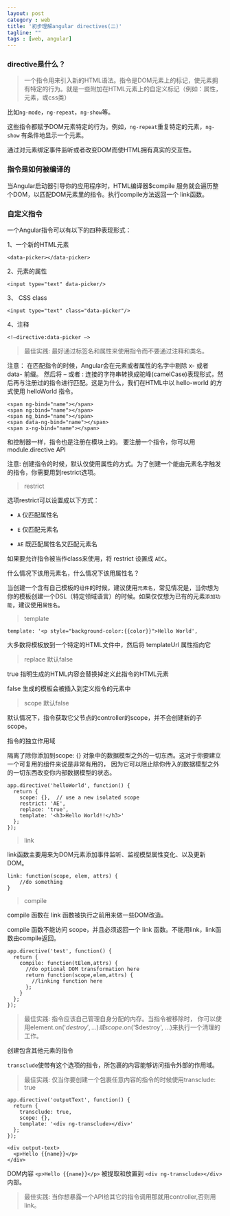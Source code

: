 ```yaml
---
layout: post
category : web
title: '初步理解angular directives(二)'
tagline: ""
tags : [web, angular]
---
```


### directive是什么？

> 一个指令用来引入新的HTML语法。指令是DOM元素上的标记，使元素拥有特定的行为。就是一些附加在HTML元素上的自定义标记（例如：属性，元素，或css类）

比如`ng-mode`，`ng-repeat`，`ng-show`等。

这些指令都赋予DOM元素特定的行为。例如，`ng-repeat`重复特定的元素，`ng-show` 有条件地显示一个元素。

<!--break-->

通过对元素绑定事件监听或者改变DOM而使HTML拥有真实的交互性。

### 指令是如何被编译的

当Angular启动器引导你的应用程序时，HTML编译器$compile 服务就会遍历整个DOM，以匹配DOM元素里的指令。执行compile方法返回一个 link函数。

### 自定义指令

一个Angular指令可以有以下的四种表现形式：

1、一个新的HTML元素

	<data-picker></data-picker> 

2、元素的属性

	<input type="text" data-picker/> 

3、 CSS class

	<input type="text" class="data-picker"/>

4、注释

	<!–directive:data-picker –>

> 最佳实践: 最好通过标签名和属性来使用指令而不要通过注释和类名。

注意： 在匹配指令的时候，Angular会在元素或者属性的名字中剔除 x- 或者 data- 前缀。 然后将 – 或者 : 连接的字符串转换成驼峰(camelCase)表现形式，然后再与注册过的指令进行匹配。这是为什么，我们在HTML中以 hello-world 的方式使用 helloWorld 指令。

	<span ng-bind="name"></span>
	<span ng:bind="name"></span>
	<span ng_bind="name"></span>
	<span data-ng-bind="name"></span>
	<span x-ng-bind="name"></span>

和控制器一样，指令也是注册在模块上的。 要注册一个指令，你可以用 module.directive API

注意: 创建指令的时候，默认仅使用属性的方式。为了创建一个能由元素名字触发的指令，你需要用到restrict选项。

> restrict

选项restrict可以设置成以下方式：

- `A` 仅匹配属性名

- `E` 仅匹配元素名

- `AE` 既匹配属性名又匹配元素名

如果要允许指令被当作class来使用，将 restrict 设置成 `AEC`。

什么情况下该用元素名，什么情况下该用属性名？ 

当创建一个含有自己模板的`组件`的时候，建议使用`元素名`，常见情况是，当你想为你的模板创建一个DSL（特定领域语言）的时候。如果仅仅想为已有的元素`添加功能`，建议使用`属性名`。

> template

	template: '<p style="background-color:{{color}}">Hello World',

大多数将模板放到一个特定的HTML文件中，然后将 templateUrl 属性指向它

> replace 默认false

true 指明生成的HTML内容会替换掉定义此指令的HTML元素

false 生成的模板会被插入到定义指令的元素中

> scope 默认false

默认情况下，指令获取它父节点的controller的scope，并不会创建新的子scope。

指令的独立作用域

隔离了除你添加到scope: {} 对象中的数据模型之外的一切东西。这对于你要建立一个可复用的组件来说是非常有用的， 因为它可以阻止除你传入的数据模型之外的一切东西改变你内部数据模型的状态。

	app.directive('helloWorld', function() {
	  return {
	    scope: {},  // use a new isolated scope
	    restrict: 'AE',
	    replace: 'true',
	    template: '<h3>Hello World!!</h3>'
	  };
	});

> link

link函数主要用来为DOM元素添加事件监听、监视模型属性变化、以及更新DOM。

	link: function(scope, elem, attrs) {
		//do something
	}

> compile

compile 函数在 link 函数被执行之前用来做一些DOM改造。

compile 函数不能访问 scope，并且必须返回一个 link 函数。不能用link，link函数由compile返回。

	app.directive('test', function() {
	  return {
	    compile: function(tElem,attrs) {
	      //do optional DOM transformation here
	      return function(scope,elem,attrs) {
	        //linking function here
	      };
	    }
	  };
	});


> 最佳实践: 指令应该自己管理自身分配的内存。当指令被移除时， 你可以使用element.on('$destroy', ...) 或 scope.$on('$destroy', ...)来执行一个清理的工作。

创建包含其他元素的指令

`transclude`使带有这个选项的指令，所包裹的内容能够访问指令外部的作用域。

> 最佳实践: 仅当你要创建一个包裹任意内容的指令的时候使用transclude: true

	app.directive('outputText', function() {
	  return {
	    transclude: true,
	    scope: {},
	    template: '<div ng-transclude></div>'
	  };
	});

	<div output-text>
	  <p>Hello {{name}}</p>
	</div>

DOM内容 `<p>Hello {{name}}</p>` 被提取和放置到 `<div ng-transclude></div>` 内部。


> 最佳实践: 当你想暴露一个API给其它的指令调用那就用controller,否则用link。

